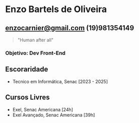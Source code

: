 #  Enzo Bartels de Oliveira
## enzocarnier@gmail.com (19)981354149
> "Human after all"

### Objetivo: Dev Front-End

## Escoraridade
- Tecnico em Informática, Senac [2023 - 2025]

## Cursos Livres
- Exel, Senac Americana [24h]
- Exel Avançado, Senac Americana [39h]